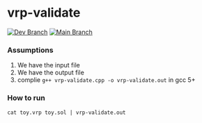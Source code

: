 # vrp-validate

[![Dev Branch](https://github.com/mrprajesh/vrp-validate/actions/workflows/dev.yml/badge.svg?branch=dev)](https://github.com/mrprajesh/vrp-validate/actions/workflows/dev.yml)
[![Main Branch](https://github.com/mrprajesh/vrp-validate/actions/workflows/main.yml/badge.svg?branch=main)](https://github.com/mrprajesh/vrp-validate/actions/workflows/main.yml)

### Assumptions

1. We have the input file
2. We have the output file
3. complie `g++ vrp-validate.cpp -o vrp-validate.out`  in gcc 5+

### How to run

```
cat toy.vrp toy.sol | vrp-validate.out
```


